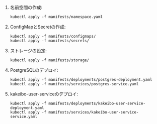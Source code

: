 1. 名前空間の作成:
   ```
   kubectl apply -f manifests/namespace.yaml
   ```

2. ConfigMapとSecretの作成:
   ```
   kubectl apply -f manifests/configmaps/
   kubectl apply -f manifests/secrets/
   ```

3. ストレージの設定:
   ```
   kubectl apply -f manifests/storage/
   ```

4. PostgreSQLのデプロイ:
   ```
   kubectl apply -f manifests/deployments/postgres-deployment.yaml
   kubectl apply -f manifests/services/postgres-service.yaml
   ```

5. kakeibo-user-serviceのデプロイ:
   ```
   kubectl apply -f manifests/deployments/kakeibo-user-service-deployment.yaml
   kubectl apply -f manifests/services/kakeibo-user-service-service.yaml
   ```
